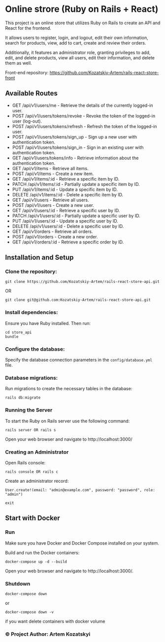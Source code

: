 # Online strore (Ruby on Rails + React)

This project is an online store that utilizes Ruby on Rails to create an API and React for the frontend. 

It allows users to register, login, and logout, edit their own information, search for products, view, add to cart, 
create and review their orders.

Additionally, it features an administrator role, granting privileges to add, edit, and delete products, 
view all users, edit their information, and delete them as well.

Front-end repository: https://github.com/Kozatskiy-Artem/rails-react-store-front

## Available Routes

- GET    /api/v1/users/me             - Retrieve the details of the currently logged-in user. 
- POST   /api/v1/users/tokens/revoke  - Revoke the token of the logged-in user (log-out). 
- POST   /api/v1/users/tokens/refresh - Refresh the token of the logged-in user. 
- POST   /api/v1/users/tokens/sign_up - Sign up a new user with authentication token. 
- POST   /api/v1/users/tokens/sign_in - Sign in an existing user with authentication token. 
- GET    /api/v1/users/tokens/info    - Retrieve information about the authentication token. 
- GET    /api/v1/items                - Retrieve all items. 
- POST   /api/v1/items                - Create a new item. 
- GET    /api/v1/items/:id            - Retrieve a specific item by ID. 
- PATCH  /api/v1/items/:id            - Partially update a specific item by ID. 
- PUT    /api/v1/items/:id            - Update a specific item by ID. 
- DELETE /api/v1/items/:id            - Delete a specific item by ID. 
- GET    /api/v1/users                - Retrieve all users. 
- POST   /api/v1/users                - Create a new user. 
- GET    /api/v1/users/:id            - Retrieve a specific user by ID. 
- PATCH  /api/v1/users/:id            - Partially update a specific user by ID. 
- PUT    /api/v1/users/:id            - Update a specific user by ID. 
- DELETE /api/v1/users/:id            - Delete a specific user by ID. 
- GET    /api/v1/orders               - Retrieve all orders. 
- POST   /api/v1/orders               - Create a new order. 
- GET    /api/v1/orders/:id           - Retrieve a specific order by ID.

## Installation and Setup

### Clone the repository:
```
git clone https://github.com/Kozatskiy-Artem/rails-react-store-api.git
```
OR
```
git clone git@github.com:Kozatskiy-Artem/rails-react-store-api.git
```

### Install dependencies:
Ensure you have Ruby installed. Then run:
```
cd store_api
bundle
```

### Configure the database:
Specify the database connection parameters in the `config/database.yml` file.

### Database migrations:
Run migrations to create the necessary tables in the database:
```
rails db:migrate
```

### Running the Server
To start the Ruby on Rails server use the following command:
```
rails server OR rails s
```

Open your web browser and navigate to http://localhost:3000/

### Creating an Administrator

Open Rails console:
```
rails console OR rails c
```
Create an administrator record:
```
User.create!(email: "admin@example.com", password: "password", role: "admin")

exit
```

## Start with Docker

### Run
Make sure you have Docker and Docker Compose installed on your system.

Build and run the Docker containers:
```
docker-compose up -d --build
```

Open your web browser and navigate to http://localhost:3000/.

### Shutdown
```
docker-compose down
```
or
```
docker-compose down -v
```
if you want delete containers with docker volume

### © Project Author: Artem Kozatskyi

